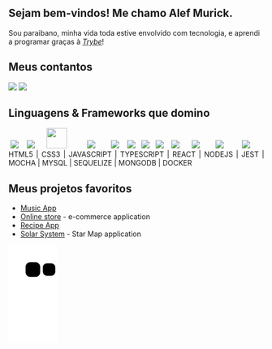 ## Sejam bem-vindos! Me chamo Alef Murick.

 Sou paraibano, minha vida toda estive envolvido com tecnologia, e aprendi a programar graças à _[Trybe](https://www.betrybe.com/)_!

## Meus contantos
<a href="mailto:alefmurick@hotmail.com"><img src="https://img.shields.io/badge/Microsoft_Outlook-0078D4?style=for-the-badge&logo=microsoft-outlook&logoColor=white"></a> <a href="https://www.https://www.linkedin.com/in/alef-murick/"><img src="https://img.shields.io/badge/LinkedIn-0077B5?style=for-the-badge&logo=linkedin&logoColor=white"></a>

## Linguagens & Frameworks que domino
<div align="justify">
      &nbsp;<img src="https://cdn.jsdelivr.net/gh/devicons/devicon/icons/html5/html5-original-wordmark.svg" width="40" heigth="40" /> &nbsp;&nbsp;
	<img src="https://cdn.jsdelivr.net/gh/devicons/devicon/icons/css3/css3-original-wordmark.svg" width="40" heigth="40" />  &nbsp; &nbsp;&nbsp;
      <img src="https://cdn.jsdelivr.net/gh/devicons/devicon/icons/javascript/javascript-plain.svg" width="40" height="40"/> &nbsp;&nbsp;&nbsp;&nbsp;&nbsp;&nbsp;&nbsp;&nbsp;
      <img src="https://cdn.jsdelivr.net/gh/devicons/devicon/icons/typescript/typescript-plain.svg" width="40" heigth="40" /> &nbsp;&nbsp;&nbsp;&nbsp;&nbsp;&nbsp;
      <img src="https://cdn.jsdelivr.net/gh/devicons/devicon/icons/react/react-original-wordmark.svg" width="40" heigth="40" /> &nbsp;&nbsp;
      <img src="https://cdn.jsdelivr.net/gh/devicons/devicon/icons/nodejs/nodejs-original.svg"  width="40" heigth="40" /> &nbsp;
      <img src="https://cdn.jsdelivr.net/gh/devicons/devicon/icons/jest/jest-plain.svg" width="40" heigth="40" /> &nbsp;
      <img src="https://cdn.jsdelivr.net/gh/devicons/devicon/icons/mocha/mocha-plain.svg" width="40" heigth="40" /> &nbsp;&nbsp;
      <img src="https://cdn.jsdelivr.net/gh/devicons/devicon/icons/mysql/mysql-original-wordmark.svg" width="40" heigth="40" /> &nbsp;&nbsp;&nbsp;&nbsp;
      <img src="https://cdn.jsdelivr.net/gh/devicons/devicon/icons/sequelize/sequelize-original.svg" width="40" heigth="40"  /> &nbsp;&nbsp;&nbsp;&nbsp;&nbsp;&nbsp;
      <img src="https://cdn.jsdelivr.net/gh/devicons/devicon/icons/mongodb/mongodb-plain-wordmark.svg" width="40" heigth="40" /> &nbsp;&nbsp;&nbsp;&nbsp;&nbsp;&nbsp;&nbsp;
      <img src="https://cdn.jsdelivr.net/gh/devicons/devicon/icons/docker/docker-plain-wordmark.svg" width="40" heigth="40" />
 </div>
 <div align="justify">
	 HTML5   |  CSS3 |   JAVASCRIPT | TYPESCRIPT | REACT | NODEJS | JEST | MOCHA | MYSQL | SEQUELIZE | MONGODB | DOCKER
	</div>

## Meus projetos favoritos
* <a href="https://github.com/Alef-Murick/music-app">Music App</a>
* <a href="https://github.com/Alef-Murick/online-store">Online store</a> - e-commerce application
* <a href="https://github.com/Alef-Murick/recipes-app-project">Recipe App</a>
* <a href="https://github.com/Alef-Murick/solar-system">Solar System</a> - Star Map application

![Snake animation](https://github.com/Alef-Murick/Alef-Murick/blob/output/github-contribution-grid-snake.svg)
